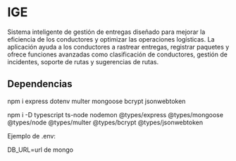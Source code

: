 # IGE
Sistema inteligente de gestión de entregas diseñado para mejorar la eficiencia de los conductores y optimizar las operaciones logísticas. La aplicación ayuda a los conductores a rastrear entregas, registrar paquetes y ofrece funciones avanzadas como clasificación de conductores, gestión de incidentes, soporte de rutas y sugerencias de rutas.

## Dependencias
npm i express dotenv multer mongoose bcrypt jsonwebtoken

npm i -D typescript ts-node nodemon @types/express @types/mongoose @types/node @types/multer @types/bcrypt @types/jsonwebtoken

Ejemplo de .env:

DB_URL=url de mongo
